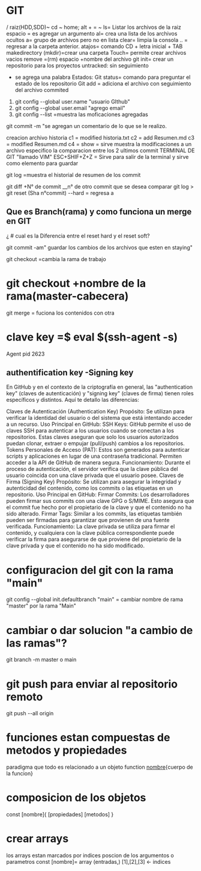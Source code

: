 # GIT
/ raiz(HDD,SDD)~
cd
~ home; alt + = ~
ls= Listar los archivos de la raiz
espacio = es agregar un argumento
al= crea una lista de los archivos ocultos
a= grupo de archivos pero no en lista
clear= limpia la consola
.. = regresar a la carpeta anterior.
atajos= comando CD + letra inicial + TAB 
makedirectory (mkdir)=crear una carpeta
Touch= permite crear archivos vacios
remove =(rm) espacio +nombre del archivo
git init= crear un repositorio para los proyectos
untracked: sin seguimiento
- se agrega una palabra
Estados:
Git status= comando para preguntar el estado de los repositorio
Git add = adiciona el archivo con seguimiento del archivo
commited


1. git config --global user.name "usuario GIthub"
2. git config --global user.email "agrego email"
3. git config --list =muestra las moficaciones agregadas

git commit -m "se agregan un comentario de lo que se le realizo.

 creacion archivo historia
c1 = modified historia.txt
c2 = add Resumen.md
c3 = modified Resumen.md
c4 = 
show = sirve muestra la modificaciones a un archivo especifico la comparacion entre los 2 ultimos commit 
TERMINAL DE GIT "llamado VIM"
ESC+SHIF+Z+Z = Sirve para salir de la terminal y sirve como elemento para guardar

git log =muestra el historial de resumen de los commit

git diff +N° de commit __n° de otro commit que se desea comparar
git log  > 
git reset (Sha n°commit) --hard = regresa a 

## Que es Branch(rama) y como funciona un merge en GIT
¿ # cual es la Diferencia entre el  reset hard y el reset soft?

git commit -am" guardar los cambios  de los archivos que esten en staying"

git checkout =cambia la rama de trabajo
# git checkout +nombre de la rama(master-cabecera)
git merge = fuciona los contenidos con otra 

# clave key =$ eval $(ssh-agent -s)
Agent pid 2623
## authentification key -Signing key

En GitHub y en el contexto de la criptografía en general, las "authentication key" (claves de autenticación) y "signing key" (claves de firma) tienen roles específicos y distintos. Aquí te detallo las diferencias:

Claves de Autenticación (Authentication Key)
Propósito: Se utilizan para verificar la identidad del usuario o del sistema que está intentando acceder a un recurso.
Uso Principal en GitHub:
SSH Keys: GitHub permite el uso de claves SSH para autenticar a los usuarios cuando se conectan a los repositorios. Estas claves aseguran que solo los usuarios autorizados puedan clonar, extraer o empujar (pull/push) cambios a los repositorios.
Tokens Personales de Acceso (PAT): Estos son generados para autenticar scripts y aplicaciones en lugar de una contraseña tradicional. Permiten acceder a la API de GitHub de manera segura.
Funcionamiento: Durante el proceso de autenticación, el servidor verifica que la clave pública del usuario coincida con una clave privada que el usuario posee.
Claves de Firma (Signing Key)
Propósito: Se utilizan para asegurar la integridad y autenticidad del contenido, como los commits o las etiquetas en un repositorio.
Uso Principal en GitHub:
Firmar Commits: Los desarrolladores pueden firmar sus commits con una clave GPG o S/MIME. Esto asegura que el commit fue hecho por el propietario de la clave y que el contenido no ha sido alterado.
Firmar Tags: Similar a los commits, las etiquetas también pueden ser firmadas para garantizar que provienen de una fuente verificada.
Funcionamiento: La clave privada se utiliza para firmar el contenido, y cualquiera con la clave pública correspondiente puede verificar la firma para asegurarse de que proviene del propietario de la clave privada y que el contenido no ha sido modificado.
# configuracion del git con la rama "main"
git config --global init.defaultbranch "main" = cambiar nombre de rama "master" por la rama "Main"

# cambiar o dar solucion "a cambio de las ramas"?
git branch -m master  o main

# git push para enviar al repositorio remoto
git push --all origin

#  funciones estan compuestas de metodos y propiedades
paradigma que todo es relacionado a un objeto
function [nombre](parametros){cuerpo de la funcion}

# composicion de los objetos
const [nombre]{
   [propiedades] 
   [metodos] 
}
# crear arrays
 los arrays estan marcados por indices poscion de los argumentos o parametros
 const [nombre]= array (entradas,) [1],[2],[3] <- indices